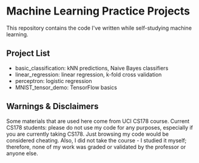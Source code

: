 # Machine Learning Practice Projects
This repository contains the code I've written while self-studying machine learning. 

## Project List
* basic_classification: kNN predictions, Naive Bayes classifiers
* linear_regression: linear regression, k-fold cross validation
* perceptron: logistic regression
* MNIST_tensor_demo: TensorFlow basics
	
## Warnings & Disclaimers
Some materials that are used here come from UCI CS178 course. Current CS178 students: please do not use my code for any purposes, especially if you are currently taking CS178. Just browsing my code would be considered cheating. Also, I did not take the course - I studied it myself; therefore, none of my work was graded or validated by the professor or anyone else. 
